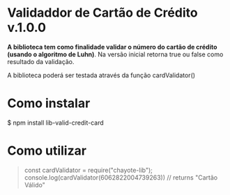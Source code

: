 # Validaddor de Cartão de Crédito  v.1.0.0

**A biblioteca tem como finalidade validar o número do cartão de crédito (usando o algoritmo de Luhn)**. Na versão inicial retorna true ou false como resultado da validação.

A biblioteca poderá ser testada através da função cardValidator()

# Como instalar
$  npm install lib-valid-credit-card

# Como utilizar

> const cardValidator = require("chayote-lib");
> console.log(cardValidator(6062822004739263))
> // returns "Cartão Válido"